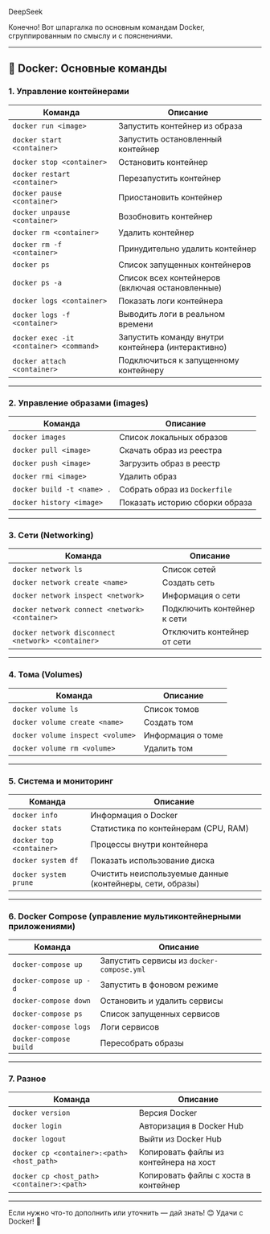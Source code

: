 

DeepSeek

Конечно! Вот шпаргалка по основным командам Docker, сгруппированным по смыслу и с пояснениями.  

---

## **🐳 Docker: Основные команды**  

### **1. Управление контейнерами**  

| Команда | Описание |
|---------|----------|
| `docker run <image>` | Запустить контейнер из образа |
| `docker start <container>` | Запустить остановленный контейнер |
| `docker stop <container>` | Остановить контейнер |
| `docker restart <container>` | Перезапустить контейнер |
| `docker pause <container>` | Приостановить контейнер |
| `docker unpause <container>` | Возобновить контейнер |
| `docker rm <container>` | Удалить контейнер |
| `docker rm -f <container>` | Принудительно удалить контейнер |
| `docker ps` | Список запущенных контейнеров |
| `docker ps -a` | Список всех контейнеров (включая остановленные) |
| `docker logs <container>` | Показать логи контейнера |
| `docker logs -f <container>` | Выводить логи в реальном времени |
| `docker exec -it <container> <command>` | Запустить команду внутри контейнера (интерактивно) |
| `docker attach <container>` | Подключиться к запущенному контейнеру |

---

### **2. Управление образами (images)**  

| Команда | Описание |
|---------|----------|
| `docker images` | Список локальных образов |
| `docker pull <image>` | Скачать образ из реестра |
| `docker push <image>` | Загрузить образ в реестр |
| `docker rmi <image>` | Удалить образ |
| `docker build -t <name> .` | Собрать образ из `Dockerfile` |
| `docker history <image>` | Показать историю сборки образа |

---

### **3. Сети (Networking)**  

| Команда | Описание |
|---------|----------|
| `docker network ls` | Список сетей |
| `docker network create <name>` | Создать сеть |
| `docker network inspect <network>` | Информация о сети |
| `docker network connect <network> <container>` | Подключить контейнер к сети |
| `docker network disconnect <network> <container>` | Отключить контейнер от сети |

---

### **4. Тома (Volumes)**  

| Команда | Описание |
|---------|----------|
| `docker volume ls` | Список томов |
| `docker volume create <name>` | Создать том |
| `docker volume inspect <volume>` | Информация о томе |
| `docker volume rm <volume>` | Удалить том |

---

### **5. Система и мониторинг**  

| Команда | Описание |
|---------|----------|
| `docker info` | Информация о Docker |
| `docker stats` | Статистика по контейнерам (CPU, RAM) |
| `docker top <container>` | Процессы внутри контейнера |
| `docker system df` | Показать использование диска |
| `docker system prune` | Очистить неиспользуемые данные (контейнеры, сети, образы) |

---

### **6. Docker Compose (управление мультиконтейнерными приложениями)**  

| Команда | Описание |
|---------|----------|
| `docker-compose up` | Запустить сервисы из `docker-compose.yml` |
| `docker-compose up -d` | Запустить в фоновом режиме |
| `docker-compose down` | Остановить и удалить сервисы |
| `docker-compose ps` | Список запущенных сервисов |
| `docker-compose logs` | Логи сервисов |
| `docker-compose build` | Пересобрать образы |

---

### **7. Разное**  

| Команда | Описание |
|---------|----------|
| `docker version` | Версия Docker |
| `docker login` | Авторизация в Docker Hub |
| `docker logout` | Выйти из Docker Hub |
| `docker cp <container>:<path> <host_path>` | Копировать файлы из контейнера на хост |
| `docker cp <host_path> <container>:<path>` | Копировать файлы с хоста в контейнер |

---

Если нужно что-то дополнить или уточнить — дай знать! 😊 Удачи с Docker! 🚀



